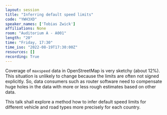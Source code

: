 ```yaml
---
layout: session
title: "Inferring default speed limits"
code: "YWH3XD"
speaker_names: ['Tobias Zwick']
affiliations: None
room: "Auditorium A - A001"
length: "20"
time: "Friday, 17:30"
time_iso: "2022-08-19T17:30:00Z"
resources: []
recording: True
---
```


Coverage of `maxspeed` data in OpenStreetMap is very sketchy (about 12%). This situation is unlikely to change because the limits are often not signed explicitly. So, data consumers such as router software need to compensate huge holes in the data with more or less rough estimates based on other data.

This talk shall explore a method how to infer default speed limits for different vehicle and road types more precisely for each country.

